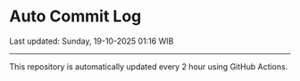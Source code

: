 # Auto Commit Log

Last updated: Sunday, 19-10-2025 01:16 WIB

---

This repository is automatically updated every 2 hour using GitHub Actions.
